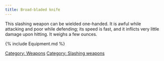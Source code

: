 ```yaml
---
title: Broad-bladed knife
---
```


This slashing weapon can be wielded one-handed. It is awful while
attacking and poor while defending; its speed is fast, and it inflicts
very little damage upon hitting. It weighs a few ounces.

{% include Equipment.md %}

[Category: Weapons](Category:_Weapons "wikilink") [Category: Slashing
weapons](Category:_Slashing_weapons "wikilink")